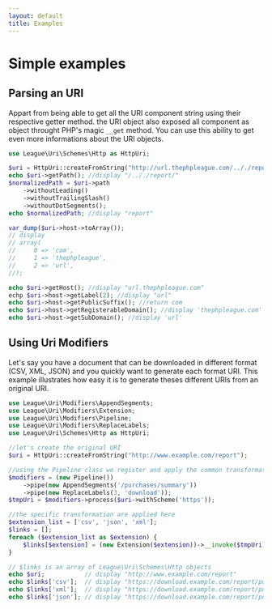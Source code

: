 ```yaml
---
layout: default
title: Examples
---
```


# Simple examples

## Parsing an URI

Appart from being able to get all the URI component string using their respective getter method. the URI object also exposed all component as object throught PHP's magic `__get` method. You can use this ability to get even more informations about the URI objects. 

~~~php
use League\Uri\Schemes\Http as HttpUri;

$uri = HttpUri::createFromString("http://url.thephpleague.com/.././report/");
echo $uri->getPath(); //display "/.././report/"
$normalizedPath = $uri->path
	->withoutLeading()
	->withoutTrailingSlash()
	->withoutDotSegments();
echo $normalizedPath; //display "report"

var_dump($uri->host->toArray());
// display
// array(
//	   0 => 'com',
//	   1 => 'thephpleague',
//	   2 => 'url',
//);

echo $uri->getHost(); //display "url.thephpleague.com"
echp $uri->host->getLabel(2); //display "url"
echo $uri->host->getPublicSuffix(); //return com
echo $uri->host->getRegisterableDomain(); //display 'thephpleague.com'
echo $uri->host->getSubDomain(); //display 'url'
~~~

## Using Uri Modifiers

Let's say you have a document that can be downloaded in different format (CSV, XML, JSON) and you quickly want to generate each format URI. This example illustrates how easy it is to generate theses different URIs from an original URI.

~~~php
use League\Uri\Modifiers\AppendSegments;
use League\Uri\Modifiers\Extension;
use League\Uri\Modifiers\Pipeline;
use League\Uri\Modifiers\ReplaceLabels;
use League\Uri\Schemes\Http as HttpUri;

//let's create the original URI
$uri = HttpUri::createFromString("http://www.example.com/report");

//using the Pipeline class we register and apply the common transformations
$modifiers = (new Pipeline())
	->pipe(new AppendSegments('/purchases/summary'))
	->pipe(new ReplaceLabels(3, 'download'));
$tmpUri = $modifiers->process($uri->withScheme('https'));

//the specific transformation are applied here 
$extension_list = ['csv', 'json', 'xml'];
$links = [];
foreach ($extension_list as $extension) {
    $links[$extension] = (new Extension($extension))->__invoke($tmpUri);
}

// $links is an array of League\Uri\Schemes\Http objects
echo $uri;           // display "http://www.example.com/report"
echo $links['csv'];  // display "https://download.example.com/report/purchases/summary.csv"
echo $links['xml'];  // display "https://download.example.com/report/purchases/summary.xml"
echo $links['json']; // display "https://download.example.com/report/purchases/summary.json"
~~~
